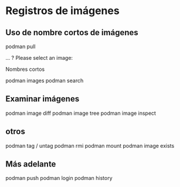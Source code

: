 # Registros de imágenes

## Uso de nombre cortos de imágenes



podman pull

...
? Please select an image:

Nombres cortos

podman images
podman search


## Examinar imágenes

podman image diff
podman image tree
podman image inspect

## otros
podman tag / untag
podman rmi
podman mount
podman image exists


## Más adelante 
podman push
podman login
podman history

